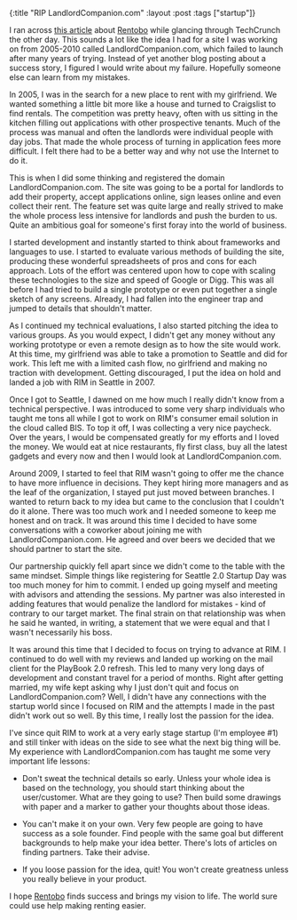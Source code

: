 {:title "RIP LandlordCompanion.com"
 :layout :post
 :tags ["startup"]}

I ran across [this article][techcrunch-rentobo] about [Rentobo][rentobo] while 
glancing through TechCrunch the other day. This sounds a lot like the idea I
had for a site I was working on from 2005-2010 called LandlordCompanion.com,
which failed to launch after many years of trying. Instead of yet another blog
posting about a success story, I figured I would write about my failure.
Hopefully someone else can learn from my mistakes.

In 2005, I was in the search for a new place to rent with my girlfriend. We
wanted something a little bit more like a house and turned to Craigslist to find
rentals. The competition was pretty heavy, often with us sitting in the kitchen
filling out applications with other prospective tenants. Much of the process was
manual and often the landlords were individual people with day jobs. That made
the whole process of turning in application fees more difficult. I felt there had
to be a better way and why not use the Internet to do it.

This is when I did some thinking and registered the domain LandlordCompanion.com.
The site was going to be a portal for landlords to add their property, accept
applications online, sign leases online and even collect their rent. The feature
set was quite large and really strived to make the whole process less intensive
for landlords and push the burden to us. Quite an ambitious goal for someone\'s
first foray into the world of business.

I started development and instantly started to think about frameworks and languages
to use. I started to evaluate various methods of building the site, producing these
wonderful spreadsheets of pros and cons for each approach. Lots of the effort was
centered upon how to cope with scaling these technologies to the size and speed of
Google or Digg. This was all before I had tried to build a single prototype or even
put together a single sketch of any screens. Already, I had fallen into the engineer
trap and jumped to details that shouldn\'t matter.

As I continued my technical evaluations, I also started pitching the idea to various
groups. As you would expect, I didn\'t get any money without any working prototype or
even a remote design as to how the site would work. At this time, my girlfriend was
able to take a promotion to Seattle and did for work. This left me with a limited
cash flow, no girlfriend and making no traction with development. Getting discouraged,
I put the idea on hold and landed a job with RIM in Seattle in 2007.

Once I got to Seattle, I dawned on me how much I really didn\'t know from a technical
perspective. I was introduced to some very sharp individuals who taught me tons all
while I got to work on RIM\'s consumer email solution in the cloud called BIS. To top
it off, I was collecting a very nice paycheck. Over the years, I would be compensated
greatly for my efforts and I loved the money. We would eat at nice restaurants, fly
first class, buy all the latest gadgets and every now and then I would look at
LandlordCompanion.com.

Around 2009, I started to feel that RIM wasn\'t going to offer me the chance to have
more influence in decisions. They kept hiring more managers and as the leaf of the
organization, I stayed put just moved between branches. I wanted to return back to my
idea but came to the conclusion that I couldn\'t do it alone. There was too much work
and I needed someone to keep me honest and on track. It was around this time I decided
to have some conversations with a coworker about joining me with LandlordCompanion.com.
He agreed and over beers we decided that we should partner to start the site.

Our partnership quickly fell apart since we didn\'t come to the table with the same
mindset. Simple things like registering for Seattle 2.0 Startup Day was too much money
for him to commit. I ended up going myself and meeting with advisors and attending the
sessions. My partner was also interested in adding features that would penalize the
landlord for mistakes - kind of contrary to our target market. The final strain on that
relationship was when he said he wanted, in writing, a statement that we were equal and
that I wasn\'t necessarily his boss.

It was around this time that I decided to focus on trying to advance at RIM. I continued
to do well with my reviews and landed up working on the mail client for the PlayBook 2.0
refresh. This led to many very long days of development and constant travel for a period
of months. Right after getting married, my wife kept asking why I just don\'t quit and
focus on LandlordCompanion.com? Well, I didn\'t have any connections with the startup world
since I focused on RIM and the attempts I made in the past didn\'t work out so well. By
this time, I really lost the passion for the idea.

I\'ve since quit RIM to work at a very early stage startup (I\'m employee #1) and still
tinker with ideas on the side to see what the next big thing will be. My experience with
LandlordCompanion.com has taught me some very important life lessons:

* Don\'t sweat the technical details so early. Unless your whole idea is based on the technology,
  you should start thinking about the user/customer. What are they going to use? Then build some
  drawings with paper and a marker to gather your thoughts about those ideas.

* You can\'t make it on your own. Very few people are going to have success as a sole founder.
  Find people with the same goal but different backgrounds to help make your idea better.
  There\'s lots of articles on finding partners. Take their advise.

* If you loose passion for the idea, quit! You won\'t create greatness unless you really
  believe in your product.

I hope [Rentobo][rentobo] finds success and brings my vision to life. The world sure
could use help making renting easier.

[techcrunch-rentobo]: http://techcrunch.com/2012/06/25/rentobo/
[rentobo]: http://www.rentobo.com/
